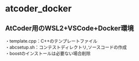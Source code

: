 # atcoder_docker
## AtCoder用のWSL2+VSCode+Docker環境
・template.cpp：C++のテンプレートファイル  
・abcsetup.sh：コンテストディレクトリ,ソースコードの作成  
・boostのインストールは必要ない場合削除